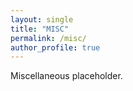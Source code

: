 ```yaml
---
layout: single
title: "MISC"
permalink: /misc/
author_profile: true
---
```


Miscellaneous placeholder.
